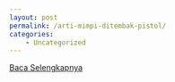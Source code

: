 ```yaml
---
layout: post
permalink: /arti-mimpi-ditembak-pistol/
categories:
    - Uncategorized
---
```


[Baca Selengkapnya](/10)